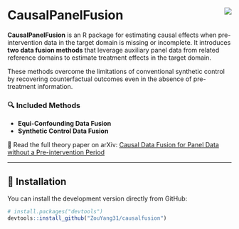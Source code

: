 # CausalPanelFusion <img src="https://img.shields.io/badge/R-package-blue.svg" align="right" />

**CausalPanelFusion** is an R package for estimating causal effects when pre-intervention data in the target domain is missing or incomplete. It introduces **two data fusion methods** that leverage auxiliary panel data from related reference domains to estimate treatment effects in the target domain.

These methods overcome the limitations of conventional synthetic control by recovering counterfactual outcomes even in the absence of pre-treatment information.

### 🔍 Included Methods

- **Equi-Confounding Data Fusion**   
- **Synthetic Control Data Fusion**

📄 Read the full theory paper on arXiv: [Causal Data Fusion for Panel Data without a Pre-intervention Period](https://arxiv.org/abs/2410.16391)

---

## 🚀 Installation

You can install the development version directly from GitHub:

```r
# install.packages("devtools")
devtools::install_github("ZouYang31/causalfusion")

